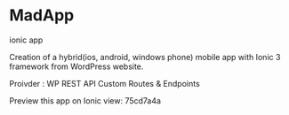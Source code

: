 # MadApp
ionic app

Creation of a hybrid(ios, android, windows phone) mobile app with Ionic 3 framework from WordPress website.

Proivder : WP REST API Custom Routes & Endpoints

Preview this app on Ionic view: 75cd7a4a
